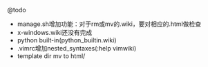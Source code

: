 @todo
* manage.sh增加功能：对于rm或mv的.wiki，要对相应的.html做检查
* x-windows.wiki还没有完成
* python built-in(python_builtin.wiki)
* .vimrc增加nested_syntaxes(:help vimwiki)
* template dir mv to html/

